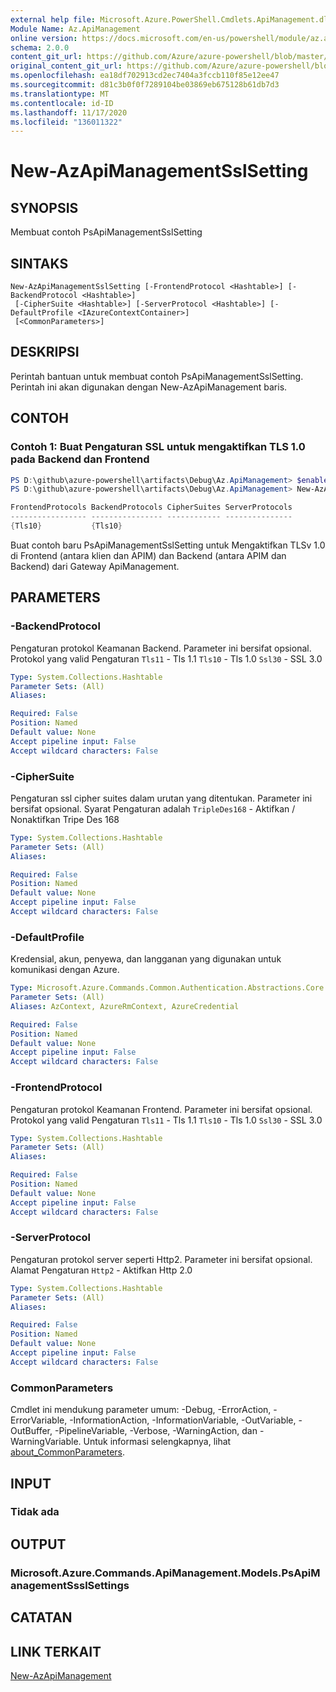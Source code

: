```yaml
---
external help file: Microsoft.Azure.PowerShell.Cmdlets.ApiManagement.dll-Help.xml
Module Name: Az.ApiManagement
online version: https://docs.microsoft.com/en-us/powershell/module/az.apimanagement/new-azapimanagementsslsetting
schema: 2.0.0
content_git_url: https://github.com/Azure/azure-powershell/blob/master/src/ApiManagement/ApiManagement/help/New-AzApiManagementSslSetting.md
original_content_git_url: https://github.com/Azure/azure-powershell/blob/master/src/ApiManagement/ApiManagement/help/New-AzApiManagementSslSetting.md
ms.openlocfilehash: ea18df702913cd2ec7404a3fccb110f85e12ee47
ms.sourcegitcommit: d81c3b0f0f7289104be03869eb675128b61db7d3
ms.translationtype: MT
ms.contentlocale: id-ID
ms.lasthandoff: 11/17/2020
ms.locfileid: "136011322"
---
```

# New-AzApiManagementSslSetting

## SYNOPSIS
Membuat contoh PsApiManagementSslSetting

## SINTAKS

```
New-AzApiManagementSslSetting [-FrontendProtocol <Hashtable>] [-BackendProtocol <Hashtable>]
 [-CipherSuite <Hashtable>] [-ServerProtocol <Hashtable>] [-DefaultProfile <IAzureContextContainer>]
 [<CommonParameters>]
```

## DESKRIPSI
Perintah bantuan untuk membuat contoh PsApiManagementSslSetting.
Perintah ini akan digunakan dengan New-AzApiManagement baris.

## CONTOH

### Contoh 1: Buat Pengaturan SSL untuk mengaktifkan TLS 1.0 pada Backend dan Frontend
```powershell
PS D:\github\azure-powershell\artifacts\Debug\Az.ApiManagement> $enableTls=@{"Tls10" = "True"}
PS D:\github\azure-powershell\artifacts\Debug\Az.ApiManagement> New-AzApiManagementSslSetting -FrontendProtocol $enableTls -BackendProtocol $enableTls

FrontendProtocols BackendProtocols CipherSuites ServerProtocols
----------------- ---------------- ------------ ---------------
{Tls10}           {Tls10}
```

Buat contoh baru PsApiManagementSslSetting untuk Mengaktifkan TLSv 1.0 di Frontend (antara klien dan APIM) dan Backend (antara APIM dan Backend) dari Gateway ApiManagement.

## PARAMETERS

### -BackendProtocol
Pengaturan protokol Keamanan Backend. Parameter ini bersifat opsional.
Protokol yang valid Pengaturan `Tls11` - Tls 1.1 `Tls10` - Tls 1.0 `Ssl30` - SSL 3.0

```yaml
Type: System.Collections.Hashtable
Parameter Sets: (All)
Aliases:

Required: False
Position: Named
Default value: None
Accept pipeline input: False
Accept wildcard characters: False
```

### -CipherSuite
Pengaturan ssl cipher suites dalam urutan yang ditentukan. Parameter ini bersifat opsional.
Syarat Pengaturan adalah `TripleDes168` - Aktifkan / Nonaktifkan Tripe Des 168

```yaml
Type: System.Collections.Hashtable
Parameter Sets: (All)
Aliases:

Required: False
Position: Named
Default value: None
Accept pipeline input: False
Accept wildcard characters: False
```

### -DefaultProfile
Kredensial, akun, penyewa, dan langganan yang digunakan untuk komunikasi dengan Azure.

```yaml
Type: Microsoft.Azure.Commands.Common.Authentication.Abstractions.Core.IAzureContextContainer
Parameter Sets: (All)
Aliases: AzContext, AzureRmContext, AzureCredential

Required: False
Position: Named
Default value: None
Accept pipeline input: False
Accept wildcard characters: False
```

### -FrontendProtocol
Pengaturan protokol Keamanan Frontend. Parameter ini bersifat opsional.
Protokol yang valid Pengaturan `Tls11` - Tls 1.1 `Tls10` - Tls 1.0 `Ssl30` - SSL 3.0


```yaml
Type: System.Collections.Hashtable
Parameter Sets: (All)
Aliases:

Required: False
Position: Named
Default value: None
Accept pipeline input: False
Accept wildcard characters: False
```

### -ServerProtocol
Pengaturan protokol server seperti Http2. Parameter ini bersifat opsional.
Alamat Pengaturan `Http2` - Aktifkan Http 2.0

```yaml
Type: System.Collections.Hashtable
Parameter Sets: (All)
Aliases:

Required: False
Position: Named
Default value: None
Accept pipeline input: False
Accept wildcard characters: False
```

### CommonParameters
Cmdlet ini mendukung parameter umum: -Debug, -ErrorAction, -ErrorVariable, -InformationAction, -InformationVariable, -OutVariable, -OutBuffer, -PipelineVariable, -Verbose, -WarningAction, dan -WarningVariable. Untuk informasi selengkapnya, lihat [about_CommonParameters](http://go.microsoft.com/fwlink/?LinkID=113216).

## INPUT

### Tidak ada

## OUTPUT

### Microsoft.Azure.Commands.ApiManagement.Models.PsApiManagementSsslSettings

## CATATAN

## LINK TERKAIT

[New-AzApiManagement](./New-AzApiManagement.md)

